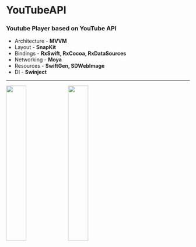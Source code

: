 # YouTubeAPI

### Youtube Player based on YouTube API
- Architecture - **MVVM**
- Layout - **SnapKit**
- Bindings - **RxSwift, RxCocoa, RxDataSources**
- Networking - **Moya**
- Resources - **SwiftGen, SDWebImage**
- DI - **Swinject**
________________________________________________


<img src="https://user-images.githubusercontent.com/29354959/169710532-accaf3c4-2fff-4119-b860-ed7724c2bdb5.PNG" width=33%> <img src="https://user-images.githubusercontent.com/29354959/169710556-7133121b-16cf-454c-bc08-f8d0b60cc94d.PNG" width=33%>
